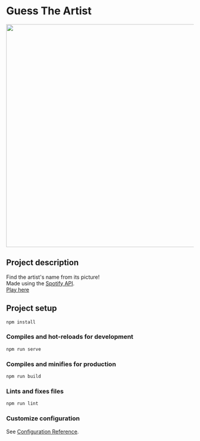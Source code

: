 # Guess The Artist
<img src="https://i.imgur.com/0kAdSjE.png"  width="600" >

## Project description
Find the artist's name from its picture!<br>
Made using the [Spotify API](https://developer.spotify.com/documentation/web-api/).
<br>
[Play here](https://greg0s.github.io/guess-the-artist)



## Project setup
```
npm install
```

### Compiles and hot-reloads for development
```
npm run serve
```

### Compiles and minifies for production
```
npm run build
```

### Lints and fixes files
```
npm run lint
```

### Customize configuration
See [Configuration Reference](https://cli.vuejs.org/config/).

